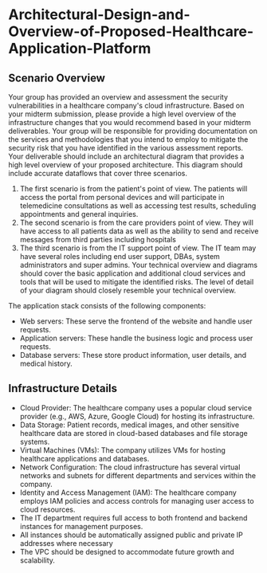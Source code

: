 # Architectural-Design-and-Overview-of-Proposed-Healthcare-Application-Platform

## Scenario Overview
 

Your group has provided an overview and assessment the security vulnerabilities in a healthcare company's cloud infrastructure. Based on your midterm submission, please provide a high level overview of the infrastructure changes that you would recommend based in your midterm deliverables. Your group will be responsible for providing documentation on the services and methodologies that you intend to employ to mitigate the security risk that you have identified in the various assessment reports. Your deliverable should include an architectural diagram that provides a high level overview of your proposed architecture. This diagram should include accurate dataflows that cover three scenarios. 

1. The first scenario is from the patient's point of view. The patients will access the portal from personal devices and will participate in telemedicine consultations as well as accessing test results, scheduling appointments and general inquiries.
2. The second scenario is from the care providers point of view. They will have access to all patients data as well as the ability to send and receive messages from third parties including hospitals
3. The third scenario is from the IT support point of view. The IT team may have several roles including end user support, DBAs, system administrators and super admins.
Your technical overview and diagrams should cover the basic application and additional cloud services and tools that will be used to mitigate the identified risks. The level of detail of your diagram should closely resemble your technical overview.

The application stack consists of the following components:

- Web servers: These serve the frontend of the website and handle user requests.
- Application servers: These handle the business logic and process user requests.
- Database servers: These store product information, user details, and medical history.

 

## Infrastructure Details
 

- Cloud Provider: The healthcare company uses a popular cloud service provider (e.g., AWS, Azure, Google Cloud) for hosting its infrastructure.
- Data Storage: Patient records, medical images, and other sensitive healthcare data are stored in cloud-based databases and file storage systems.
- Virtual Machines (VMs): The company utilizes VMs for hosting healthcare applications and databases.
- Network Configuration: The cloud infrastructure has several virtual networks and subnets for different departments and services within the company.
- Identity and Access Management (IAM): The healthcare company employs IAM policies and access controls for managing user access to cloud resources.
- The IT department requires full access to both frontend and backend instances for management purposes.
- All instances should be automatically assigned public and private IP addresses where necessary
- The VPC should be designed to accommodate future growth and scalability.
